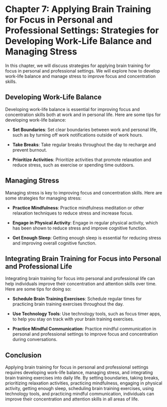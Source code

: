 Chapter 7: Applying Brain Training for Focus in Personal and Professional Settings: Strategies for Developing Work-Life Balance and Managing Stress
===================================================================================================================================================

In this chapter, we will discuss strategies for applying brain training for focus in personal and professional settings. We will explore how to develop work-life balance and manage stress to improve focus and concentration skills.

Developing Work-Life Balance
----------------------------

Developing work-life balance is essential for improving focus and concentration skills both at work and in personal life. Here are some tips for developing work-life balance:

* **Set Boundaries**: Set clear boundaries between work and personal life, such as by turning off work notifications outside of work hours.

* **Take Breaks**: Take regular breaks throughout the day to recharge and prevent burnout.

* **Prioritize Activities**: Prioritize activities that promote relaxation and reduce stress, such as exercise or spending time outdoors.

Managing Stress
---------------

Managing stress is key to improving focus and concentration skills. Here are some strategies for managing stress:

* **Practice Mindfulness**: Practice mindfulness meditation or other relaxation techniques to reduce stress and increase focus.

* **Engage in Physical Activity**: Engage in regular physical activity, which has been shown to reduce stress and improve cognitive function.

* **Get Enough Sleep**: Getting enough sleep is essential for reducing stress and improving overall cognitive function.

Integrating Brain Training for Focus into Personal and Professional Life
------------------------------------------------------------------------

Integrating brain training for focus into personal and professional life can help individuals improve their concentration and attention skills over time. Here are some tips for doing so:

* **Schedule Brain Training Exercises**: Schedule regular times for practicing brain training exercises throughout the day.

* **Use Technology Tools**: Use technology tools, such as focus timer apps, to help you stay on track with your brain training exercises.

* **Practice Mindful Communication**: Practice mindful communication in personal and professional settings to improve focus and concentration during conversations.

Conclusion
----------

Applying brain training for focus in personal and professional settings requires developing work-life balance, managing stress, and integrating brain training exercises into daily life. By setting boundaries, taking breaks, prioritizing relaxation activities, practicing mindfulness, engaging in physical activity, getting enough sleep, scheduling brain training exercises, using technology tools, and practicing mindful communication, individuals can improve their concentration and attention skills in all areas of life.
